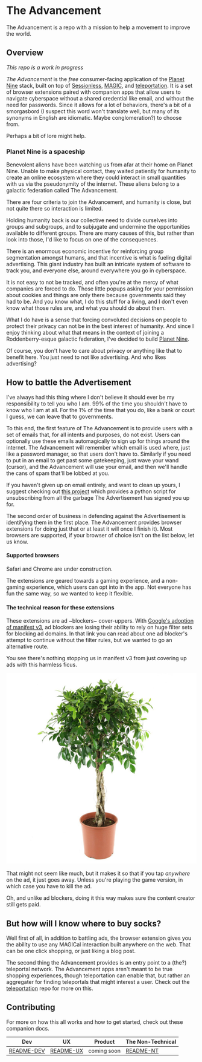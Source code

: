 # The Advancement

The Advancement is a repo with a mission to help a movement to improve the world.

## Overview

_This repo is a work in progress_

*The Advancement* is the *free* consumer-facing application of the [Planet Nine][planet-nine] stack, built on top of [Sessionless], [MAGIC], and [teleportation].
It is a set of browser extensions paired with companion apps that allow users to navigate cyberspace without a shared credential like email, and without the need for passwords. 
Since it allows for a lot of behaviors, there's a bit of a smorgasbord (I suspect this word won't translate well, but many of its synonyms in English are idiomatic. Maybe conglomeration?) to choose from. 

Perhaps a bit of lore might help.

### Planet Nine is a spaceship

Benevolent aliens have been watching us from afar at their home on Planet Nine.
Unable to make physical contact, they waited patiently for humanity to create an online ecosystem where they could interact in small quantities with us via the pseudonymity of the internet.
These aliens belong to a galactic federation called The Advancement. 

There are four criteria to join the Advancement, and humanity is close, but not quite there so interaction is limited.

Holding humanity back is our collective need to divide ourselves into groups and subgroups, and to subjugate and undermine the opportunities available to different groups.
There are many causes of this, but rather than look into those, I'd like to focus on one of the consequences. 

There is an enormous economic incentive for reinforcing group segmentation amongst humans, and that incentive is what is fueling digital advertising. 
This giant industry has built an intricate system of software to track you, and everyone else, around everywhere you go in cyberspace. 

It is not easy to not be tracked, and often you're at the mercy of what companies are forced to do. 
Those little popups asking for your permission about cookies and things are only there because governments said they had to be. 
And you know what, I do this stuff for a living, and I don't even know what those rules are, and what you should do about them. 

What I do have is a sense that forcing convoluted decisions on people to protect their privacy can not be in the best interest of humanity. 
And since I enjoy thinking about what that means in the context of joining a Roddenberry-esque galactic federation, I've decided to build [Planet Nine][planet-nine].

Of course, you don't have to care about privacy or anything like that to benefit here.
You just need to not like advertising.
And who likes advertising?

## How to battle the Advertisement

I've always had this thing where I don't believe it should ever be my responsibility to tell you who I am.
99% of the time you shouldn't have to know who I am at all. 
For the 1% of the time that you do, like a bank or court I guess, we can leave that to governments.

To this end, the first feature of The Advancement is to provide users with a set of emails that, for all intents and purposes, do not exist. 
Users can optionally use these emails automagically to sign up for things around the internet. 
The Advancement will remember which email is used where, just like a password manager, so that users don't have to.
Similarly if you need to put in an email to get past some gatekeeping, just wave your wand (cursor), and the Advancement will use your email, and then we'll handle the cans of spam that'll be lobbed at you. 

If you haven't given up on email entirely, and want to clean up yours, I suggest checking out [this project](https://github.com/HellBri8nger/gmail-unsubscriber) which provides a python script for unsubscribing from all the garbage The Advertisement has signed you up for. 

The second order of business in defending against the Advertisement is identifying them in the first place.
The Advancement provides browser extensions for doing just that or at least it will once I finish it). 
Most browsers are supported, if your browser of choice isn't on the list below, let us know.

#### Supported browsers

Safari and Chrome are under construction.

The extensions are geared towards a gaming experience, and a non-gaming experience, which users can opt into in the app.
Not everyone has fun the same way, so we wanted to keep it flexible.

#### The technical reason for these extensions

These extensions are ad ~blockers~ cover-uppers. 
With [Google's adoption of manifest v3][manifest-v3], ad blockers are losing their ability to rely on huge filter sets for blocking ad domains.
In that link you can read about one ad blocker's attempt to continue without the filter rules, but we wanted to go an alternative route.

You see there's nothing stopping us in manifest v3 from just covering up ads with this harmless ficus.

![a picture of a pleasant ficus][ficus]

That might not seem like much, but it makes it so that if you tap *anywhere* on the ad, it just goes away.
Unless you're playing the game version, in which case you have to kill the ad.

Oh, and unlike ad blockers, doing it this way makes sure the content creator still gets paid. 

## But how will I know where to buy socks?

Well first of all, in addition to battling ads, the browser extension gives you the ability to use any MAGICal interaction built anywhere on the web.
That can be one click shopping, or just liking a blog post.

The second thing the Advancement provides is an entry point to a (the?) teleportal network.
The Advancement apps aren't meant to be true shopping experiences, though teleportation can enable that, but rather an aggregater for finding teleportals that might interest a user.
Check out the [teleportation][teleportation] repo for more on this.

## Contributing

For more on how this all works and how to get started, check out these companion docs.

| Dev          | UX          | Product     | The Non-Technical |
|--------------|-------------|-------------|-------------------|
| [README-DEV] | [README-UX] | coming soon | [README-NT]       |

[README-DEV]: ./README-DEV.md
[README-UX]: ./README-UX.md
[README-NT]: ./README-NT.md

[Sessionless]: https://www.github.com/planet-nine-app/sessionless
[MAGIC]: https://www.github.com/planet-nine-app/MAGIC
[teleportation]: https://www.github.com/planet-nine-app/teleportation
[planet-nine]: https://github.com/planet-nine-app/planet-nine
[manifest-v3]: https://adguard.com/en/blog/chrome-manifest-v3-where-we-stand.html
[ficus]: https://github.com/planet-nine-app/the-advancement/blob/main/resources/ficus.jpg?raw=true

